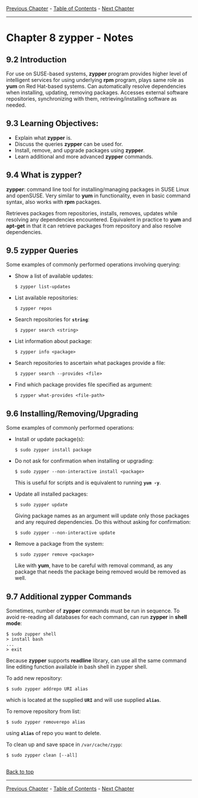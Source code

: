 [Previous Chapter](../Ch08-yum/notes_Ch08.md) - [Table of Contents](../README.md#table-of-contents) - [Next Chapter](../Ch10-apt/notes_Ch10.md)

---

# Chapter 8 zypper - Notes

## 9.2 Introduction
For use on SUSE-based systems, **zypper** program provides higher level of intelligent services for using underlying **rpm** program, plays same role as **yum** on Red Hat-based systems. Can automatically resolve dependencies when installing, updating, removing packages. Accesses external software repositories, synchronizing with them, retrieving/installing software as needed.


## 9.3 Learning Objectives:
- Explain what **zypper** is.
- Discuss the queries **zypper** can be used for.
- Install, remove, and upgrade packages using **zypper**.
- Learn additional and more advanced **zypper** commands.


## 9.4 What is zypper?
**zypper**: command line tool for installing/managing packages in SUSE Linux and openSUSE. Very similar to **yum** in functionality, even in basic command syntax, also works with **rpm** packages.

Retrieves packages from repositories, installs, removes, updates while resolving any dependencies encountered. Equivalent in practice to **yum** and **apt-get** in that it can retrieve packages from repository and also resolve dependencies.


## 9.5 zypper Queries
Some examples of commonly performed operations involving querying:
- Show a list of available updates:
  ```shell
  $ zypper list-updates
  ```

- List available repositories:
  ```shell
  $ zypper repos
  ```

- Search repositories for **`string`**:
  ```shell
  $ zypper search <string>
  ```

- List information about package:
  ```shell
  $ zypper info <package>
  ```

- Search repositories to ascertain what packages provide a file:
  ```shell
  $ zypper search --provides <file>
  ```

- Find which package provides file specified as argument:
  ```shell
  $ zypper what-provides <file-path>
  ```

## 9.6 Installing/Removing/Upgrading
Some examples of commonly performed operations:
- Install or update package(s):
  ```shell
  $ sudo zypper install package
  ```

- Do not ask for confirmation when installing or upgrading:
  ```shell
  $ sudo zypper --non-interactive install <package>
  ```
  This is useful for scripts and is equivalent to running **`yum -y`**.

- Update all installed packages:
  ```shell
  $ sudo zypper update
  ```
  Giving package names as an argument will update only those packages and any required dependencies. Do this without asking for confirmation:
  ```shell
  $ sudo zypper --non-interactive update
  ```

- Remove a package from the system:
  ```shell
  $ sudo zypper remove <package>
  ```
  Like with **yum**, have to be careful with removal command, as any package that needs the package being removed would be removed as well.


## 9.7 Additional zypper Commands
Sometimes, number of **zypper** commands must be run in sequence. To avoid re-reading all databases for each command, can run **zypper** in **shell mode**:
```shell
$ sudo zupper shell
> install bash
...
> exit
```
Because **zypper** supports **readline** library, can use all the same command line editing function available in bash shell in zypper shell.

To add new repository:
```shell
$ sudo zypper addrepo URI alias
```
which is located at the supplied **`URI`** and will use supplied **`alias`**.

To remove repository from list:
```shell
$ sudo zypper removerepo alias
```
using **`alias`** of repo you want to delete.

To clean up and save space in `/var/cache/zypp`:
```shell
$ sudo zypper clean [--all]
```


##

[Back to top](#)

---

[Previous Chapter](../Ch08-yum/notes_Ch08.md) - [Table of Contents](../README.md#table-of-contents) - [Next Chapter](../Ch10-apt/notes_Ch10.md)

